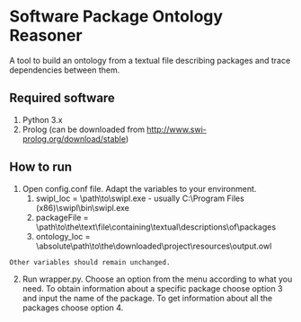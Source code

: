 Software Package Ontology Reasoner
==================================

A tool to build an ontology from a textual file describing packages and trace dependencies between them.

Required software
----------------------------------

  1. Python 3.x 
  2. Prolog (can be downloaded from http://www.swi-prolog.org/download/stable)

How to run
----------------------------------

  1. Open config.conf file. Adapt the variables to your environment.
      1. swipl_loc = \path\to\swipl.exe - usually C:\Program Files (x86)\swipl\bin\swipl.exe
      2. packageFile = \path\to\the\text\file\containing\textual\descriptions\of\packages
      3. ontology_loc = \absolute\path\to\the\downloaded\project\\resources\\output.owl
    
    Other variables should remain unchanged. 
  2. Run wrapper.py. Choose an option from the menu according to what you need. To obtain information about a specific package choose option 3 and input the name of the package. To get information about all the packages choose option 4.
  
